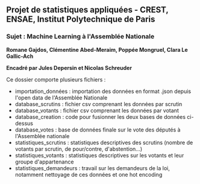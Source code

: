 ## Projet de statistiques appliquées - CREST, ENSAE, Institut Polytechnique de Paris
### Sujet : Machine Learning à l'Assemblée Nationale

**Romane Gajdos, Clémentine Abed-Meraim, Poppée Mongruel, Clara Le Gallic-Ach**
 
**Encadré par Jules Depersin et Nicolas Schreuder**
 

Ce dossier comporte plusieurs fichiers : 
  - importation_données : importation des données en format .json depuis l'open data de l'Assemblée Nationale
  - database_scrutins : fichier csv comprenant les données par scrutin
  - database_votants : fichier csv comprenant les données par votant
  - database_creation : code pour fusionner les deux bases de données ci-dessus
  - database_votes : base de données finale sur le vote des députés à l'Assemblée nationale
  - statistiques_scrutins : statistiques descriptives des scrutins (nombre de votants par scrutin, de pour/contre, d'abstention...)
  - statistiques_votants : statistiques descriptives sur les votants et leur groupe d'appartenance 
  - statistiques_demandeurs : travail sur les demandeurs de la loi, notamment nettoyage de ces données et one hot encoding 
